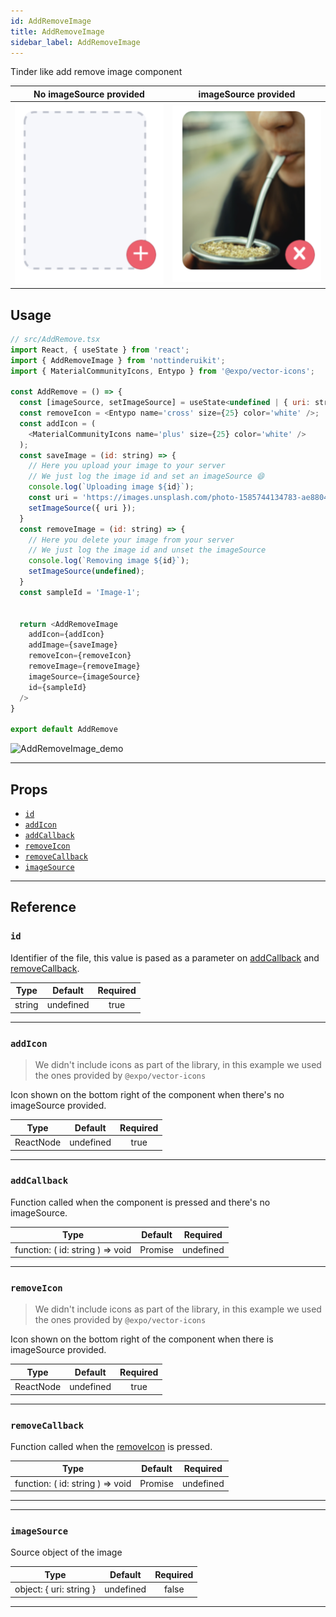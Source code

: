 ```yaml
---
id: AddRemoveImage
title: AddRemoveImage
sidebar_label: AddRemoveImage
---
```


Tinder like add remove image component


No imageSource provided                          |  imageSource provided
:-----------------------------------------------:|:-----------------------------------------------:
![AddRemoveImage_empty](assets/images/empty.png) |  ![AddRemoveImage_full](assets/images/full.png)


## Usage

```js 
// src/AddRemove.tsx
import React, { useState } from 'react';
import { AddRemoveImage } from 'nottinderuikit';
import { MaterialCommunityIcons, Entypo } from '@expo/vector-icons';

const AddRemove = () => {
  const [imageSource, setImageSource] = useState<undefined | { uri: string }>()
  const removeIcon = <Entypo name='cross' size={25} color='white' />;
  const addIcon = (
    <MaterialCommunityIcons name='plus' size={25} color='white' />
  );
  const saveImage = (id: string) => {
    // Here you upload your image to your server
    // We just log the image id and set an imageSource 😄
    console.log(`Uploading image ${id}`);
    const uri = 'https://images.unsplash.com/photo-1585744134783-ae8804f900dc?ixlib=rb-1.2.1&ixid=eyJhcHBfaWQiOjEyMDd9&auto=format&fit=crop&w=933&q=80';
    setImageSource({ uri });
  }
  const removeImage = (id: string) => {
    // Here you delete your image from your server
    // We just log the image id and unset the imageSource
    console.log(`Removing image ${id}`);
    setImageSource(undefined);
  }
  const sampleId = 'Image-1';


  return <AddRemoveImage
    addIcon={addIcon}
    addImage={saveImage}
    removeIcon={removeIcon}
    removeImage={removeImage}
    imageSource={imageSource}
    id={sampleId}
  />
}

export default AddRemove
```

![AddRemoveImage_demo](assets/gifs/AddRemoveImage.gif)

---

## Props

- [`id`](#id)
- [`addIcon`](#addicon)
- [`addCallback`](#addcallback)
- [`removeIcon`](#removeicon)
- [`removeCallback`](#removecallback)
- [`imageSource`](#imagesource)

---
## Reference

### `id`

Identifier of the file, this value is pased as a parameter on [addCallback](#addCallback) and [removeCallback](#removeCallback).

|  Type  | Default       | Required |
| :----: | :-----------: | :------: |
| string |   undefined   | true     |

---

### `addIcon`

> We didn't include icons as part of the library,
> in this example we used the ones provided by `@expo/vector-icons`

Icon shown on the bottom right of the component when there's no imageSource provided.

|  Type     | Default       | Required |
| :-------: | :-----------: | :------: |
| ReactNode |   undefined   | true     |

---
### `addCallback`

Function called when the component is pressed and there's no imageSource.

|  Type                                            | Default       | Required |
| :----------------------------------------------: | :-----------: | :------: |
| function: ( id: string ) => void | Promise<void> |   undefined   | true     |

---
### `removeIcon`

> We didn't include icons as part of the library,
> in this example we used the ones provided by `@expo/vector-icons`

Icon shown on the bottom right of the component when there is imageSource provided.

|  Type     | Default       | Required |
| :-------: | :-----------: | :------: |
| ReactNode |   undefined   | true     |

---
### `removeCallback`

Function called when the [removeIcon](#removeIcon) is pressed.

|  Type                                           | Default       | Required |
| :---------------------------------------------: | :-----------: | :------: |
| function: ( id: string ) => void | Promise<void>|   undefined   | true     |

---
---
### `imageSource`

Source object of the image

|  Type                   | Default       | Required |
| :---------------------: | :-----------: | :------: |
| object: { uri: string } |   undefined   | false    |

---
